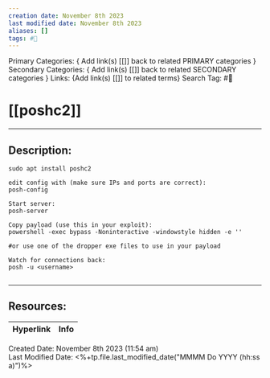 ```yaml
---
creation date: November 8th 2023
last modified date: November 8th 2023
aliases: []
tags: #📕
---
```


Primary Categories: { Add link(s) [[]] back to related PRIMARY categories }
Secondary Categories:  { Add link(s) [[]] back to related SECONDARY categories }
Links: {Add link(s) [[]] to related terms}
Search Tag: #📕  

# [[poshc2]]  
___

## Description:  

```
sudo apt install poshc2

edit config with (make sure IPs and ports are correct):
posh-config

Start server:
posh-server

Copy payload (use this in your exploit):
powershell -exec bypass -Noninteractive -windowstyle hidden -e ''

#or use one of the dropper exe files to use in your payload

Watch for connections back:
posh -u <username>


```


___

## Resources:

| Hyperlink | Info |
| --------- | ---- |


Created Date: November 8th 2023 (11:54 am)  
Last Modified Date: <%+tp.file.last_modified_date("MMMM Do YYYY (hh:ss a)")%>
